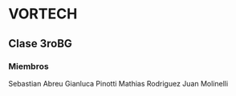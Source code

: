 # VORTECH

## Clase 3roBG

### Miembros

Sebastian Abreu
Gianluca Pinotti
Mathias Rodriguez
Juan Molinelli
